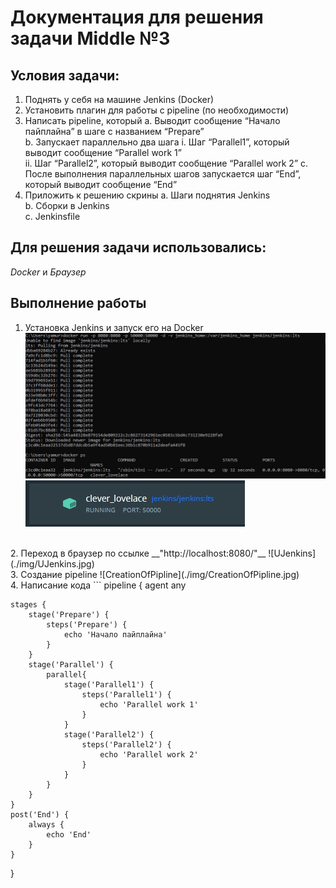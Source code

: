 Документация для решения задачи Middle №3
====

Условия задачи:
----
1. Поднять у себя на машине Jenkins (Docker)
2. Установить плагин для работы с pipeline (по необходимости)
3. Написать pipeline, который
    a. Выводит сообщение “Начало пайплайна” в шаге с названием “Prepare”<br>
    b. Запускает параллельно два шага
        i. Шаг “Parallel1”, который выводит сообщение “Parallel work 1”<br>
        ii. Шаг “Parallel2”, который выводит сообщение “Parallel work 2”
    c. После выполнения параллельных шагов запускается шаг “End”, который выводит сообщение “End”
4. Приложить к решению скрины
    a. Шаги поднятия Jenkins<br>
    b. Сборки в Jenkins<br>
    c. Jenkinsfile




Для решения задачи использовались:
----
_Docker_ и _Браузер_

Выполнение работы
----
1. Установка Jenkins и запуск его на Docker
![JenkinsOnDocker](./img/JenkinsOnDocker.jpg)
![Container](./img/Container.jpg)
<br>
2. Переход в браузер по ссылке __"http://localhost:8080/"__
![UJenkins](./img/UJenkins.jpg)
<br>
3. Создание pipeline
![CreationOfPipline](./img/CreationOfPipline.jpg)
<br>
4. Написание кода 
```
pipeline {
    agent any

    stages {
        stage('Prepare') {
            steps('Prepare') {
                echo 'Начало пайплайна'
            }
        }
        stage('Parallel') {
            parallel{
                stage('Parallel1') {
                    steps('Parallel1') {
                        echo 'Parallel work 1'
                    }
                }
                stage('Parallel2') {
                    steps('Parallel2') {
                        echo 'Parallel work 2'
                    }
                }
            }
        }
    }
    post('End') { 
        always { 
            echo 'End'
        }
    }
}
```
